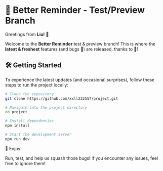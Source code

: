 # 🚀 Better Reminder - Test/Preview Branch  

Greetings from **Liu!** 👋  

Welcome to the **Better Reminder** test & preview branch! This is where the **latest & freshest** features (and bugs 🐞) are released, thanks to 🐧!

## 🛠️ Getting Started  

To experience the latest updates (and occasional surprises), follow these steps to run the project locally:  

```sh
# Clone the repository  
git clone https://github.com/xxll222557/project.git  

# Navigate into the project directory  
cd project  

# Install dependencies  
npm install  

# Start the development server  
npm run dev  

```

🎉 Enjoy!

Run, test, and help us squash those bugs! If you encounter any issues, feel free to ignore them!
